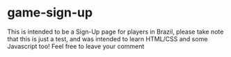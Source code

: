 # game-sign-up

This is intended to be a Sign-Up page for players in Brazil, 
please take note that this is just a test, and was intended to learn HTML/CSS and some Javascript too!
Feel free to leave your comment
